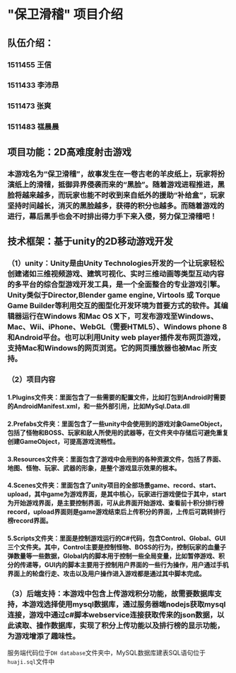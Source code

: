 # "保卫滑稽" 项目介绍

## 队伍介绍：
### 1511455 王信
### 1511433 李沛昂
###	1511473 张爽
###	1511483 禚晨晨

## 项目功能：2D高难度射击游戏
### 本游戏名为“保卫滑稽”，故事发生在一卷古老的羊皮纸上，玩家将扮演纸上的滑稽，抵御异界侵袭而来的“黑脸”。随着游戏进程推进，黑脸将越来越多，而玩家也能不时收到来自纸外的援助“补给盒”，玩家坚持时间越长，消灭的黑脸越多，获得的积分也越多。而随着游戏的进行，幕后黑手也会不时排出得力手下来入侵，努力保卫滑稽吧！

## 技术框架：基于unity的2D移动游戏开发
### （1）unity：Unity是由Unity Technologies开发的一个让玩家轻松创建诸如三维视频游戏、建筑可视化、实时三维动画等类型互动内容的多平台的综合型游戏开发工具，是一个全面整合的专业游戏引擎。Unity类似于Director,Blender game engine, Virtools 或 Torque Game Builder等利用交互的图型化开发环境为首要方式的软件。其编辑器运行在Windows 和Mac OS X下，可发布游戏至Windows、Mac、Wii、iPhone、WebGL（需要HTML5）、Windows phone 8和Android平台。也可以利用Unity web player插件发布网页游戏，支持Mac和Windows的网页浏览。它的网页播放器也被Mac 所支持。

### （2）项目内容
#### 1.Plugins文件夹：里面包含了一些需要的配置文件，比如打包到Android时需要的AndroidManifest.xml，和一些外部引用，比如MySql.Data.dll
#### 2.Prefabs文件夹：里面包含了一些unity中会使用到的游戏对象GameObject，包括了怪物和BOSS、玩家和敌人所使用的武器等，在文件夹中存储后可避免重复创建GameObject，可提高游戏流畅性。
#### 3.Resources文件夹：里面包含了游戏中会用到的各种资源文件，包括了界面、地图、怪物、玩家、武器的形象，是整个游戏显示效果的根本。
#### 4.Scenes文件夹：里面包含了unity项目的全部场景game、record、start、upload，其中game为游戏界面，是其中核心，玩家进行游戏便位于其中，start为开始游戏界面，是主要控制界面，可从此界面开始游戏、查看前十积分排行榜record，upload界面则是game游戏结束后上传积分的界面，上传后可跳转排行榜record界面。
#### 5.Scripts文件夹：里面是控制游戏运行的C#代码，包含Control、Global、GUI三个文件夹。其中，Control主要是控制怪物、BOSS的行为，控制玩家的血量子弹数量等一些数据，Global内的脚本用于控制一些全局变量，比如暂停游戏、积分的传递等，GUI内的脚本主要用于控制用户界面的一些行为操作，用户通过手机界面上的轮盘行走、攻击以及用户操作进入游戏都是通过其中脚本完成。


### （3）后端支持：本游戏中包含上传游戏积分功能，故需要数据库支持，本游戏选择使用mysql数据库，通过服务器端nodejs获取mysql连接，游戏中通过c#脚本webservice连接获取传来的json数据，以此读取、操作数据库，实现了积分上传功能以及排行榜的显示功能，为游戏增添了趣味性。

服务端代码位于`DH database`文件夹中，MySQL数据库建表SQL语句位于`huaji.sql`文件中
